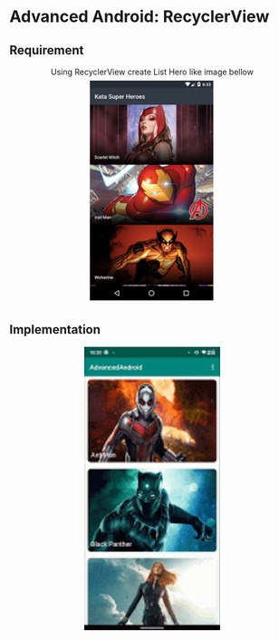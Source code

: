 # Advanced Android: RecyclerView
## Requirement
<p align="center">
Using RecyclerView create List Hero like image bellow<br/>
<img src="/images/advanced-1-lesson-1.PNG" title="Requirement Image">
</p>

## Implementation
<p align="center">
<img src="/images/recyclerview.gif" title="Requirement Image" height="500">
</p>
